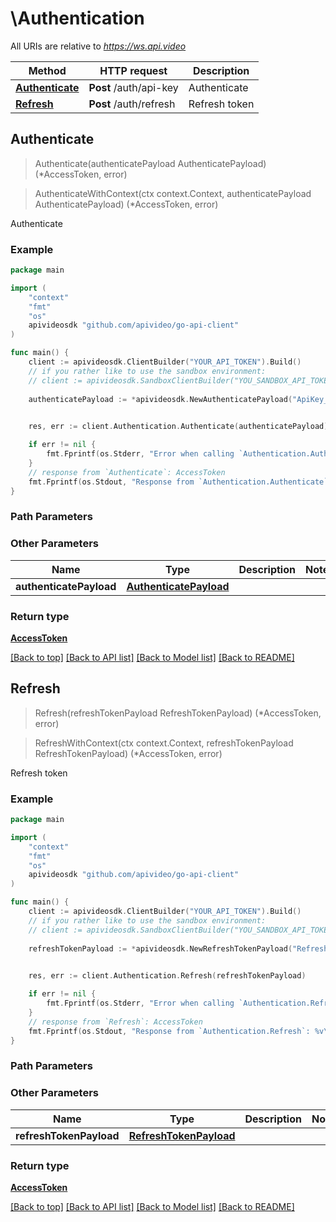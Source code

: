 # \Authentication

All URIs are relative to *https://ws.api.video*

Method | HTTP request | Description
------------- | ------------- | -------------
[**Authenticate**](Authentication.md#Authenticate) | **Post** /auth/api-key | Authenticate
[**Refresh**](Authentication.md#Refresh) | **Post** /auth/refresh | Refresh token



## Authenticate

> Authenticate(authenticatePayload AuthenticatePayload) (*AccessToken, error)

> AuthenticateWithContext(ctx context.Context, authenticatePayload AuthenticatePayload) (*AccessToken, error)


Authenticate



### Example

```go
package main

import (
    "context"
    "fmt"
    "os"
    apivideosdk "github.com/apivideo/go-api-client"
)

func main() {
    client := apivideosdk.ClientBuilder("YOUR_API_TOKEN").Build()
    // if you rather like to use the sandbox environment:
    // client := apivideosdk.SandboxClientBuilder("YOU_SANDBOX_API_TOKEN").Build()
        
    authenticatePayload := *apivideosdk.NewAuthenticatePayload("ApiKey_example") // AuthenticatePayload | 

    
    res, err := client.Authentication.Authenticate(authenticatePayload)

    if err != nil {
        fmt.Fprintf(os.Stderr, "Error when calling `Authentication.Authenticate``: %v\n", err)
    }
    // response from `Authenticate`: AccessToken
    fmt.Fprintf(os.Stdout, "Response from `Authentication.Authenticate`: %v\n", res)
}
```
### Path Parameters



### Other Parameters



Name | Type | Description  | Notes
------------- | ------------- | ------------- | -------------
**authenticatePayload** | [**AuthenticatePayload**](AuthenticatePayload.md) |  | 

### Return type

[**AccessToken**](access-token.md)

[[Back to top]](#) [[Back to API list]](../README.md#documentation-for-api-endpoints)
[[Back to Model list]](../README.md#documentation-for-models)
[[Back to README]](../README.md)


## Refresh

> Refresh(refreshTokenPayload RefreshTokenPayload) (*AccessToken, error)

> RefreshWithContext(ctx context.Context, refreshTokenPayload RefreshTokenPayload) (*AccessToken, error)


Refresh token



### Example

```go
package main

import (
    "context"
    "fmt"
    "os"
    apivideosdk "github.com/apivideo/go-api-client"
)

func main() {
    client := apivideosdk.ClientBuilder("YOUR_API_TOKEN").Build()
    // if you rather like to use the sandbox environment:
    // client := apivideosdk.SandboxClientBuilder("YOU_SANDBOX_API_TOKEN").Build()
        
    refreshTokenPayload := *apivideosdk.NewRefreshTokenPayload("RefreshToken_example") // RefreshTokenPayload | 

    
    res, err := client.Authentication.Refresh(refreshTokenPayload)

    if err != nil {
        fmt.Fprintf(os.Stderr, "Error when calling `Authentication.Refresh``: %v\n", err)
    }
    // response from `Refresh`: AccessToken
    fmt.Fprintf(os.Stdout, "Response from `Authentication.Refresh`: %v\n", res)
}
```
### Path Parameters



### Other Parameters



Name | Type | Description  | Notes
------------- | ------------- | ------------- | -------------
**refreshTokenPayload** | [**RefreshTokenPayload**](RefreshTokenPayload.md) |  | 

### Return type

[**AccessToken**](access-token.md)

[[Back to top]](#) [[Back to API list]](../README.md#documentation-for-api-endpoints)
[[Back to Model list]](../README.md#documentation-for-models)
[[Back to README]](../README.md)

